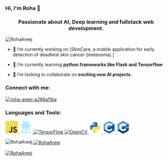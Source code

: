 ### Hi, I'm Roha 👋
<h3 align="center">Passionate about AI, Deep learning and fullstack web development.</h3>

<p align="left"> <img src="https://komarev.com/ghpvc/?username=RohaAreej&label=Profile%20views&color=0e75b6&style=flat" alt="RohaAreej" /> </p>

- 🔭 I’m currently working on [SkinCare, a mobile application for early detection of deadliest skin cancer (melanoma).]

- 🌱 I’m currently learning **python frameworks like Flask and Tensorflow**

- 👯 I’m looking to collaborate on **exciting new AI projects.**

<h3 align="left">Connect with me:</h3>
<p align="left">
<a href="https://www.linkedin.com/in/roha-areej-a266a11ba/" target="blank"><img align="center" src="https://raw.githubusercontent.com/rahuldkjain/github-profile-readme-generator/master/src/images/icons/Social/linked-in-alt.svg" alt="roha-areej-a266a11ba" height="30" width="40" /></a>
</p>

<h3 align="left">Languages and Tools:</h3>
<p align="left"> 
    <a href="https://developer.mozilla.org/en-US/docs/Web/JavaScript" target="_blank" rel="noreferrer"> 
        <img src="https://raw.githubusercontent.com/devicons/devicon/master/icons/javascript/javascript-original.svg" alt="JavaScript" width="40" height="40"/> 
    </a> 
    <a href="https://reactjs.org/" target="_blank" rel="noreferrer"> 
        <img src="https://raw.githubusercontent.com/devicons/devicon/master/icons/react/react-original-wordmark.svg" alt="React" width="40" height="40"/> 
    </a> 
    <a href="https://www.tensorflow.org" target="_blank" rel="noreferrer"> 
        <img src="https://www.vectorlogo.zone/logos/tensorflow/tensorflow-icon.svg" alt="TensorFlow" width="40" height="40"/> 
    </a> 
    <a href="https://opencv.org/" target="_blank" rel="noreferrer"> 
        <img src="https://www.vectorlogo.zone/logos/opencv/opencv-icon.svg" alt="OpenCV" width="40" height="40"/> 
    </a> 
    <a href="https://www.python.org" target="_blank" rel="noreferrer"> 
        <img src="https://raw.githubusercontent.com/devicons/devicon/master/icons/python/python-original.svg" alt="Python" width="40" height="40"/> 
    </a> 
    <a href="https://en.wikipedia.org/wiki/C_(programming_language)" target="_blank" rel="noreferrer"> 
        <img src="https://raw.githubusercontent.com/devicons/devicon/master/icons/c/c-original.svg" alt="C" width="40" height="40"/> 
    </a> 
    <a href="https://www.w3schools.com/cpp/" target="_blank" rel="noreferrer"> 
        <img src="https://raw.githubusercontent.com/devicons/devicon/master/icons/cplusplus/cplusplus-original.svg" alt="C++" width="40" height="40"/> 
    </a> 
    <a href="https://nodejs.org" target="_blank" rel="noreferrer"> 


<p><img align="left" src="https://github-readme-stats.vercel.app/api/top-langs?username=RohaAreej&show_icons=true&locale=en&layout=compact" alt="RohaAreej" /></p>

<p>&nbsp;<img align="center" src="https://github-readme-stats.vercel.app/api?username=RohaAreej&show_icons=true&locale=en" alt="RohaAreej" /></p>

<p><img align="center" src="https://github-readme-streak-stats.herokuapp.com/?user=RohaAreej&" alt="RohaAreej" /></p>
